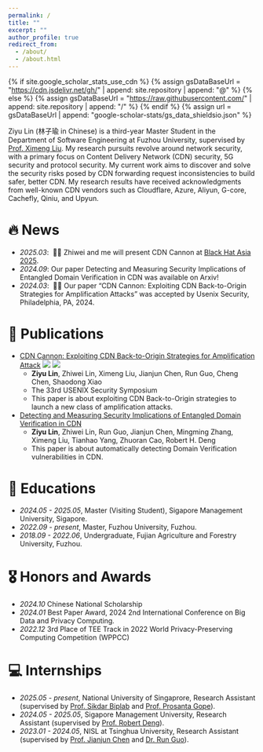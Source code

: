```yaml
---
permalink: /
title: ""
excerpt: ""
author_profile: true
redirect_from: 
  - /about/
  - /about.html
---
```


{% if site.google_scholar_stats_use_cdn %}
{% assign gsDataBaseUrl = "https://cdn.jsdelivr.net/gh/" | append: site.repository | append: "@" %}
{% else %}
{% assign gsDataBaseUrl = "https://raw.githubusercontent.com/" | append: site.repository | append: "/" %}
{% endif %}
{% assign url = gsDataBaseUrl | append: "google-scholar-stats/gs_data_shieldsio.json" %}

<span class='anchor' id='about-me'></span>

Ziyu Lin (林子瑜 in Chinese) is a third-year Master Student in the Department of Software Engineering at Fuzhou University, supervised by [Prof. Ximeng Liu](https://2uu.org/Cindex.html). My research pursuits revolve around network security, with a primary focus on Content Delivery Network (CDN) security, 5G security and protocol security. My current work aims to discover and solve the security risks posed by CDN forwarding request inconsistencies to build safer, better CDN. My research results have received acknowledgments from well-known CDN vendors such as Cloudflare, Azure, Aliyun, G-core, Cachefly, Qiniu, and Upyun.









# 🔥 News
- *2025.03*: &nbsp;🎉🎉 Zhiwei and me will present CDN Cannon at [Black Hat Asia 2025](https://www.blackhat.com/asia-25/briefings/schedule/index.html#cdn-cannon-exploiting-cdn-back-to-origin-strategies-for-amplification-attacks-43932).
- *2024.09*: Our paper Detecting and Measuring Security Implications of Entangled Domain Verification in CDN was available on Arxiv!
- *2024.03*: &nbsp;🎉🎉 Our paper “CDN Cannon: Exploiting CDN Back-to-Origin Strategies for Amplification Attacks” was accepted by Usenix Security, Philadelphia, PA, 2024.


# 📝 Publications 


- [CDN Cannon: Exploiting CDN Back-to-Origin Strategies for Amplification Attack](https://www.usenix.org/system/files/usenixsecurity24-lin-ziyu.pdf)
![](https://img.shields.io/badge/CCF-A-red?style=flat-square) ![](https://img.shields.io/badge/USENIX%20Security-2024-blue?style=flat-square)
  - **Ziyu Lin**, Zhiwei Lin, Ximeng Liu, Jianjun Chen, Run Guo, Cheng Chen, Shaodong Xiao
  - The 33rd USENIX Security Symposium
  - This paper is about exploiting CDN Back-to-Origin strategies to launch a new class of amplification attacks.
- [Detecting and Measuring Security Implications of Entangled Domain Verification in CDN](https://arxiv.org/pdf/2409.01887)
  - **Ziyu Lin**, Zhiwei Lin, Run Guo, Jianjun Chen, Mingming Zhang, Ximeng Liu, Tianhao Yang, Zhuoran Cao, Robert H. Deng
  - This paper is about automatically detecting Domain Verification vulnerabilities in CDN.


# 📖 Educations
- *2024.05 - 2025.05*, Master (Visiting Student), Sigapore Management University, Sigapore.
- *2022.09 - present*, Master, Fuzhou University, Fuzhou.
- *2018.09 - 2022.06*, Undergraduate, Fujian Agriculture and Forestry University, Fuzhou.

# 🎖 Honors and Awards
- *2024.10* Chinese National Scholarship
- *2024.01* Best Paper Award, 2024 2nd International Conference on Big Data and Privacy Computing. 
- *2022.12* 3rd Place of TEE Track in 2022 World Privacy-Preserving Computing Competition (WPPCC) 


# 💻 Internships
- *2025.05 - present*, National University of Singaprore, Research Assistant (supervised by [Prof. Sikdar Biplab](https://cde.nus.edu.sg/ece/staff/biplab-sikdar/) and [Prof. Prosanta Gope](https://www.sheffield.ac.uk/cs/people/academic/prosanta-gope)).
- *2024.05 - 2025.05*, Sigapore Management University, Research Assistant (supervised by [Prof. Robert Deng](http://www.mysmu.edu/faculty/robertdeng/)).
- *2023.01 - 2024.05*, NISL at Tsinghua University, Research Assistant (supervised by [Prof. Jianjun Chen](https://www.jianjunchen.com/) and [Dr. Run Guo](https://netsec.ccert.edu.cn/people/gr15)).
